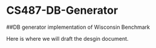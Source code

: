 # CS487-DB-Generator
##DB generator implementation of Wisconsin Benchmark

Here is where we will draft the desgin document.
